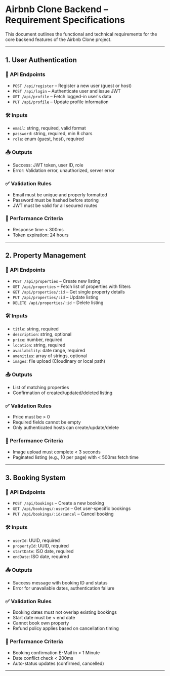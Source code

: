 # Airbnb Clone Backend – Requirement Specifications

This document outlines the functional and technical requirements for the core backend features of the Airbnb Clone project.

---

## 1. User Authentication

### 🔗 API Endpoints
- `POST /api/register` – Register a new user (guest or host)
- `POST /api/login` – Authenticate user and issue JWT
- `GET /api/profile` – Fetch logged-in user's data
- `PUT /api/profile` – Update profile information

### 🛠 Inputs
- `email`: string, required, valid format
- `password`: string, required, min 8 chars
- `role`: enum (guest, host), required

### 📤 Outputs
- Success: JWT token, user ID, role
- Error: Validation error, unauthorized, server error

### ✅ Validation Rules
- Email must be unique and properly formatted
- Password must be hashed before storing
- JWT must be valid for all secured routes

### 🚀 Performance Criteria
- Response time < 300ms
- Token expiration: 24 hours

---

## 2. Property Management

### 🔗 API Endpoints
- `POST /api/properties` – Create new listing
- `GET /api/properties` – Fetch list of properties with filters
- `GET /api/properties/:id` – Get single property details
- `PUT /api/properties/:id` – Update listing
- `DELETE /api/properties/:id` – Delete listing

### 🛠 Inputs
- `title`: string, required
- `description`: string, optional
- `price`: number, required
- `location`: string, required
- `availability`: date range, required
- `amenities`: array of strings, optional
- `images`: file upload (Cloudinary or local path)

### 📤 Outputs
- List of matching properties
- Confirmation of created/updated/deleted listing

### ✅ Validation Rules
- Price must be > 0
- Required fields cannot be empty
- Only authenticated hosts can create/update/delete

### 🚀 Performance Criteria
- Image upload must complete < 3 seconds
- Paginated listing (e.g., 10 per page) with < 500ms fetch time

---

## 3. Booking System

### 🔗 API Endpoints
- `POST /api/bookings` – Create a new booking
- `GET /api/bookings/:userId` – Get user-specific bookings
- `PUT /api/bookings/:id/cancel` – Cancel booking

### 🛠 Inputs
- `userId`: UUID, required
- `propertyId`: UUID, required
- `startDate`: ISO date, required
- `endDate`: ISO date, required

### 📤 Outputs
- Success message with booking ID and status
- Error for unavailable dates, authentication failure

### ✅ Validation Rules
- Booking dates must not overlap existing bookings
- Start date must be < end date
- Cannot book own property
- Refund policy applies based on cancellation timing

### 🚀 Performance Criteria
- Booking confirmation E-Mail in < 1 Minute
- Date conflict check < 200ms
- Auto-status updates (confirmed, cancelled)

---


